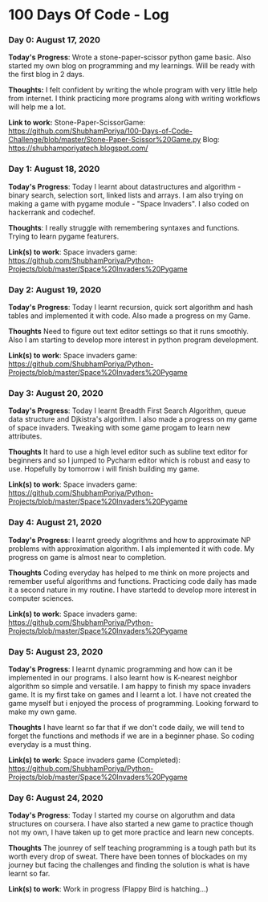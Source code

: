 # 100 Days Of Code - Log

### Day 0: August 17, 2020 

**Today's Progress**: Wrote a stone-paper-scissor python game basic. Also started my own blog on programming and my learnings. Will be ready with the first blog in 2 days.

**Thoughts:** I felt confident by writing the whole program with very little help from internet. I think practicing more programs along with writing workflows will help me a lot.

**Link to work:** Stone-Paper-ScissorGame: https://github.com/ShubhamPoriya/100-Days-of-Code-Challenge/blob/master/Stone-Paper-Scissor%20Game.py
                  Blog: https://shubhamporiyatech.blogspot.com/

### Day 1: August 18, 2020 

**Today's Progress**: Today I learnt about datastructures and algorithm - binary search, selection sort, linked lists and arrays. I am also trying on making a game with pygame module - "Space Invaders". I also coded on hackerrank and codechef.

**Thoughts**: I really struggle with remembering syntaxes and functions. Trying to learn pygame featurers. 

**Link(s) to work**: Space invaders game: https://github.com/ShubhamPoriya/Python-Projects/blob/master/Space%20Invaders%20Pygame



### Day 2: August 19, 2020 

**Today's Progress**: Today I learnt recursion, quick sort algorithm and hash tables and implemented it with code. Also made a progress on my Game.

**Thoughts** Need to figure out text editor settings so that it runs smoothly. Also I am starting to develop more interest in python program development.

**Link(s) to work**: Space invaders game: https://github.com/ShubhamPoriya/Python-Projects/blob/master/Space%20Invaders%20Pygame



### Day 3: August 20, 2020 

**Today's Progress**: Today I learnt Breadth First Search Algorithm, queue data structure and Djkistra's algorithm. I also made a progress on my game of space invaders. Tweaking with some game progam to learn new attributes. 

**Thoughts** It hard to use a high level editor such as subline text editor for beginners and so I jumped to Pycharm editor which is robust and easy to use. Hopefully by tomorrow i will finish building my game.

**Link(s) to work**: Space invaders game: https://github.com/ShubhamPoriya/Python-Projects/blob/master/Space%20Invaders%20Pygame



### Day 4: August 21, 2020 

**Today's Progress**: I learnt greedy alogrithms and how to approximate NP problems with approximation algorithm. I als implemented it with code. My progress on game is almost near to completion. 

**Thoughts** Coding everyday has helped to me think on more projects and remember useful algorithms and functions. Practicing code daily has made it a second nature in my routine. I have startedd to develop more interest in computer sciences. 

**Link(s) to work**: Space invaders game: https://github.com/ShubhamPoriya/Python-Projects/blob/master/Space%20Invaders%20Pygame



### Day 5: August 23, 2020 

**Today's Progress**: I learnt dynamic programming and how can it be implemented in our programs. I also learnt how is K-nearest neighbor algorithm so simple and versatile. I am happy to finish my space invaders game. It is my first take on games and I learnt a lot. I have not created the game myself but i enjoyed the process of programming. Looking forward to make my own game. 

**Thoughts** I have learnt so far that if we don't code daily, we will tend to forget the functions and methods if we are in a beginner phase. So coding everyday is a must thing.

**Link(s) to work**: Space invaders game (Completed): https://github.com/ShubhamPoriya/Python-Projects/blob/master/Space%20Invaders%20Pygame



### Day 6: August 24, 2020 

**Today's Progress**: Today I started my course on algoruthm and data structures on coursera. I have also started a new game to practice though not my own, I have taken up to get more practice and learn new concepts.  

**Thoughts** The jounrey of self teaching programming is a tough path but its worth every drop of sweat. There have been tonnes of blockades on my journey but facing the challenges and finding the solution is what is have learnt so far. 

**Link(s) to work**: Work in progress (Flappy Bird is hatching...)
